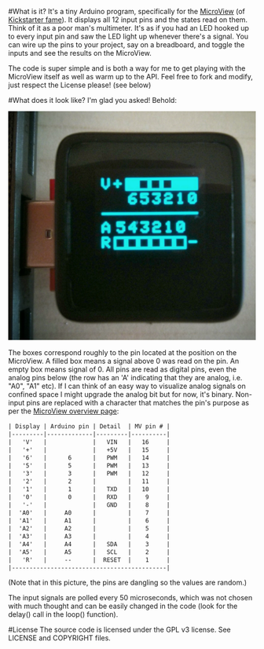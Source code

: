 #What is it?
It's a tiny Arduino program, specifically for the [MicroView](https://www.sparkfun.com/products/12923) (of [Kickstarter fame](https://www.kickstarter.com/projects/1516846343/microview-chip-sized-arduino-with-built-in-oled-di)). It displays all 12 input pins and the states read on them. Think of it as a poor man's multimeter. It's as if you had an LED hooked up to every input pin and saw the LED light up whenever there's a signal. You can wire up the pins to your project, say on a breadboard, and toggle the inputs and see the results on the MicroView.

The code is super simple and is both a way for me to get playing with the MicroView itself as well as warm up to the API. Feel free to fork and modify, just respect the License please! (see below)

#What does it look like?
I'm glad you asked! Behold:

![MicroView displaying all input pin states](https://raw.githubusercontent.com/galaktor/microview_pins/master/preview.jpg)

The boxes correspond roughly to the pin located at the position on the MicroView. A filled box means a signal above 0 was read on the pin. An empty box means signal of 0. All pins are read as digital pins, even the analog pins below (the row has an 'A' indicating that they are analog, i.e. "A0", "A1" etc). If I can think of an easy way to visualize analog signals on confined space I might upgrade the analog bit but for now, it's binary. 
Non-input pins are replaced with a character that matches the pin's purpose as per the [MicroView overview page](http://learn.microview.io/intro/general-overview-of-microview.html):

    | Display | Arduino pin | Detail  | MV pin # |    
    |---------|-------------|---------|----------|
    |   'V'   |             |   VIN   |   16     |
    |   '+'   |             |   +5V   |   15     |
    |   '6'   |      6      |   PWM   |   14     |
    |   '5'   |      5      |   PWM   |   13     |
    |   '3'   |      3      |   PWM   |   12     |
    |   '2'   |      2      |         |   11     |
    |   '1'   |      1      |   TXD   |   10     |
    |   '0'   |      0      |   RXD   |    9     |
    |   '-'   |             |   GND   |    8     |
    |  'A0'   |     A0      |         |    7     |
    |  'A1'   |     A1      |         |    6     |
    |  'A2'   |     A2      |         |    5     |
    |  'A3'   |     A3      |         |    4     |
    |  'A4'   |     A4      |   SDA   |    3     |
    |  'A5'   |     A5      |   SCL   |    2     |
    |   'R'   |     --      |  RESET  |    1     |
    |--------------------------------------------|

(Note that in this picture, the pins are dangling so the values are random.)

The input signals are polled every 50 microseconds, which was not chosen with much thought and can be easily changed in the code (look for the delay() call in the loop() function).

#License
The source code is licensed under the GPL v3 license. See LICENSE and COPYRIGHT files.
